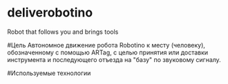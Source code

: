 # deliverobotino
Robot that follows you and brings tools

#Цель
Автономное движение робота Robotino к месту (человеку), обозначенному с помощью ARTag, с целью принятия или доставки инструмента и последующего отъезда на "базу" по звуковому сигналу.

#Используемые технологии
